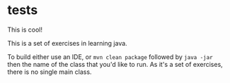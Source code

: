 # tests

This is cool!

This is a set of exercises in learning java.

To build either use an IDE, or `mvn clean package` followed by `java
-jar ` then the name of the class that you'd like to run.  As it's a
set of exercises, there is no single main class.
